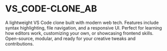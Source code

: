 # VS_CODE-CLONE_AB
A lightweight VS Code clone built with modern web tech. Features include syntax highlighting, file navigation, and a responsive UI. Perfect for learning how editors work, customizing your own, or showcasing frontend skills. Open-source, modular, and ready for your creative tweaks and contributions.
